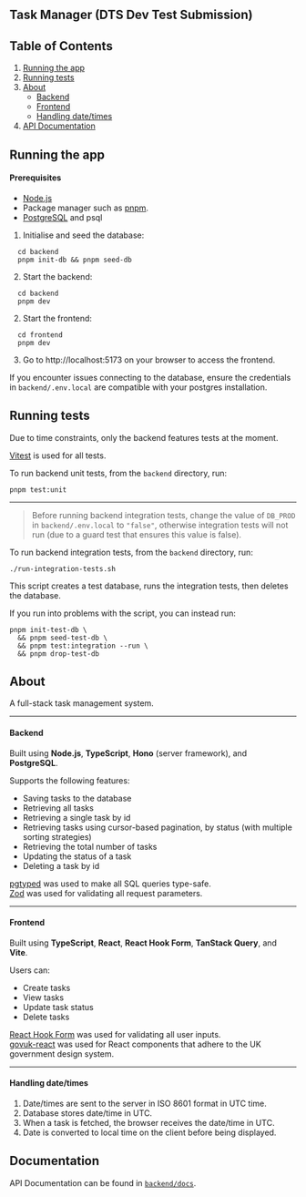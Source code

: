 ## Task Manager (DTS Dev Test Submission)

## Table of Contents

1. [Running the app](#how-to)
2. [Running tests](#test)
3. [About](#tech)
   - [Backend](#backend)
   - [Frontend](#frontend)
   - [Handling date/times](#datetimes)
4. [API Documentation](#docs)

<a name="how-to"></a>

## Running the app

#### Prerequisites

- [Node.js](https://nodejs.org/en)
- Package manager such as [pnpm](https://pnpm.io/).
- [PostgreSQL](https://www.postgresql.org/) and psql

1. Initialise and seed the database:

```
  cd backend
  pnpm init-db && pnpm seed-db
```

2. Start the backend:

```
  cd backend
  pnpm dev
```

2. Start the frontend:

```
  cd frontend
  pnpm dev
```

3. Go to http://localhost:5173 on your browser to access the frontend.

If you encounter issues connecting to the database, ensure the credentials in
`backend/.env.local` are compatible with your postgres installation.

<a name="test"></a>

## Running tests

Due to time constraints, only the backend features tests at the moment.

[Vitest](https://vitest.dev/) is used for all tests.

To run backend unit tests, from the `backend` directory, run:

```
pnpm test:unit
```

---

> Before running backend integration tests, change the value of `DB_PROD` in `backend/.env.local` to `"false"`,
> otherwise integration tests will not run (due to a guard test that ensures this value is false).

To run backend integration tests, from the `backend` directory, run:

```
./run-integration-tests.sh
```

This script creates a test database, runs the integration tests, then deletes the database.

If you run into problems with the script, you can instead run:

```
pnpm init-test-db \
  && pnpm seed-test-db \
  && pnpm test:integration --run \
  && pnpm drop-test-db
```

<a name="tech"></a>

## About

A full-stack task management system.

---

<a name="backend"></a>

#### Backend

Built using **Node.js**, **TypeScript**, **Hono** (server framework), and **PostgreSQL**.

Supports the following features:

- Saving tasks to the database
- Retrieving all tasks
- Retrieving a single task by id
- Retrieving tasks using cursor-based pagination, by status (with multiple sorting strategies)
- Retrieving the total number of tasks
- Updating the status of a task
- Deleting a task by id

[pgtyped](https://pgtyped.dev/docs/) was used to make all SQL queries type-safe.  
[Zod](https://zod.dev/) was used for validating all request parameters.

---

<a name="frontend"></a>

#### Frontend

Built using **TypeScript**, **React**, **React Hook Form**, **TanStack Query**, and **Vite**.

Users can:

- Create tasks
- View tasks
- Update task status
- Delete tasks

[React Hook Form](https://react-hook-form.com/) was used for validating all user inputs.  
[govuk-react](https://github.com/govuk-react/govuk-react/tree/main) was used for React components that
adhere to the UK government design system.

---

<a name="datetime"></a>

#### Handling date/times

1. Date/times are sent to the server in ISO 8601 format in UTC time.
2. Database stores date/time in UTC.
3. When a task is fetched, the browser receives the date/time in UTC.
4. Date is converted to local time on the client before being displayed.

<a name="docs"></a>

## Documentation

API Documentation can be found in [`backend/docs`](https://github.com/anon-commit/dts-developer-test-submission/tree/main/backend/docs).
